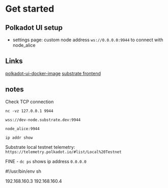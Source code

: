 # Get started

## Polkadot UI setup

- settings page: custom node address `ws://0.0.0.0:9944` to connect with node_alice

## Links

[polkadot-ui-docker-image](https://hub.docker.com/r/centrifugeio/polkadot-ui)
[substrate frontend](https://substrate.dev/docs/en/tutorials/substrate-front-end/part-1-connect-to-a-node)

## notes

Check TCP connection

`nc -vz 127.0.0.1 9944`

`wss://dev-node.substrate.dev:9944`

`node_alice:9944`

`ip addr show`

Substrate local testnet telemetry: `https://telemetry.polkadot.io/#list/Local%20Testnet`

FINE - `dc ps` shows ip address `0.0.0.0`

#!/usr/bin/env sh

192.168.160.3
192.168.160.4
